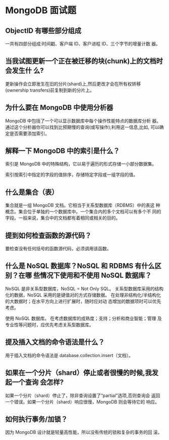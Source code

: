 
# MongoDB  面试题 

## ObjectID 有哪些部分组成

一共有四部分组成:时间戳、客户端 ID、客户进程 ID、三个字节的增量计数 器。 

## 当我试图更新一个正在被迁移的块(chunk)上的文档时会发生什 么? 

更新操作会立即发生在旧的分片(shard)上,然后更改才会在所有权转移 (ownership transfers)前复制到新的分片上。 

## 为什么要在 MongoDB 中使用分析器

MongoDB 中包括了一个可以显示数据库中每个操作性能特点的数据库分析 器。通过这个分析器你可以找到比预期慢的查询(或写操作);利用这一信息,比如, 可以确定是否需要添加索引。 

## 解释一下 MongoDB 中的索引是什么？

索引是 MongoDB 中的特殊结构，它以易于遍历的形式存储一小部分数据集。

索引按索引中指定的字段的值排序，存储特定字段或一组字段的值。

## 什么是集合（表） 

集合就是一组  MongoDB  文档。它相当于关系型数据库（RDBMS）中的表这 种概念。集合位于单独的一个数据库中。一个集合内的多个文档可以有多个不 同的字段。一般来说，集合中的文档都有着相同或相关的目的。

## 提到如何检查函数的源代码？

要检查没有任何括号的函数源代码，必须调用该函数。

## 什么是 NoSQL 数据库？NoSQL 和 RDBMS 有什么区别？在哪 些情况下使用和不使用 NoSQL 数据库？ 

NoSQL 是非关系型数据库，NoSQL = Not Only SQL。 关系型数据库采用的结构化的数据，NoSQL 采用的是键值对的方式存储数据。 在处理非结构化/半结构化的大数据时；在水平方向上进行扩展时，随时应对动 态增加的数据项时可以优先考虑。 

使用 NoSQL 数据库。  在考虑数据库的成熟度；支持；分析和商业智能；管理 及专业性等问题时，应优先考虑关系型数据库。

## 提及插入文档的命令语法是什么？

用于插入文档的命令语法是 database.collection.insert（文档）。

## 如果在一个分片（shard）停止或者很慢的时候,我发起一个查询 会怎样? 

如果一个分片（shard）停止了，除非查询设置了“partial”选项,否则查询会 返回一个错误。如果一个分片（shard）响应很慢，MongoDB 则会等待它的 响应。 

## 如何执行事务/加锁？ 

因为 MongoDB 设计就是轻量高性能，所以没有传统的锁和复杂的事务的回 滚。 










